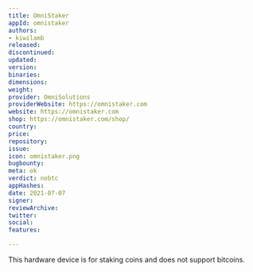 ```yaml
---
title: OmniStaker
appId: omnistaker
authors:
- kiwilamb
released: 
discontinued: 
updated: 
version: 
binaries: 
dimensions: 
weight: 
provider: OmniSolutions
providerWebsite: https://omnistaker.com
website: https://omnistaker.com
shop: https://omnistaker.com/shop/
country: 
price: 
repository: 
issue: 
icon: omnistaker.png
bugbounty: 
meta: ok
verdict: nobtc
appHashes: 
date: 2021-07-07
signer: 
reviewArchive: 
twitter: 
social: 
features: 

---
```


This hardware device is for staking coins and does not support bitcoins.
